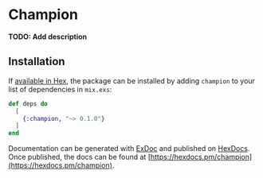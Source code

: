 # Champion

**TODO: Add description**

## Installation

If [available in Hex](https://hex.pm/docs/publish), the package can be installed
by adding `champion` to your list of dependencies in `mix.exs`:

```elixir
def deps do
  [
    {:champion, "~> 0.1.0"}
  ]
end
```

Documentation can be generated with [ExDoc](https://github.com/elixir-lang/ex_doc)
and published on [HexDocs](https://hexdocs.pm). Once published, the docs can
be found at [https://hexdocs.pm/champion](https://hexdocs.pm/champion).

